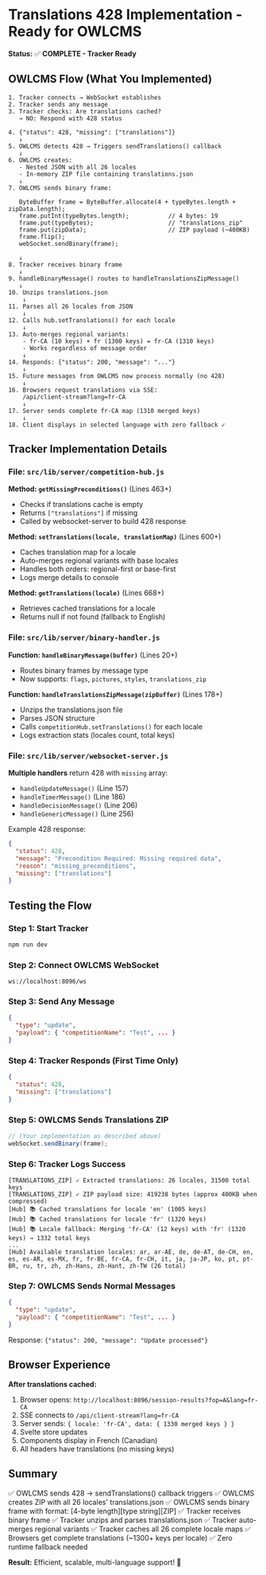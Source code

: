 # Translations 428 Implementation - Ready for OWLCMS

**Status:** ✅ **COMPLETE - Tracker Ready**

## OWLCMS Flow (What You Implemented)

```
1. Tracker connects → WebSocket establishes
2. Tracker sends any message
3. Tracker checks: Are translations cached?
   → NO: Respond with 428 status
   
4. {"status": 428, "missing": ["translations"]}
   ↓
5. OWLCMS detects 428 → Triggers sendTranslations() callback
   ↓
6. OWLCMS creates:
   - Nested JSON with all 26 locales
   - In-memory ZIP file containing translations.json
   ↓
7. OWLCMS sends binary frame:
   
   ByteBuffer frame = ByteBuffer.allocate(4 + typeBytes.length + zipData.length);
   frame.putInt(typeBytes.length);           // 4 bytes: 19
   frame.put(typeBytes);                     // "translations_zip"
   frame.put(zipData);                       // ZIP payload (~400KB)
   frame.flip();
   webSocket.sendBinary(frame);
   
   ↓
8. Tracker receives binary frame
   ↓
9. handleBinaryMessage() routes to handleTranslationsZipMessage()
   ↓
10. Unzips translations.json
    ↓
11. Parses all 26 locales from JSON
    ↓
12. Calls hub.setTranslations() for each locale
    ↓
13. Auto-merges regional variants:
    - fr-CA (10 keys) + fr (1300 keys) = fr-CA (1310 keys)
    - Works regardless of message order
    ↓
14. Responds: {"status": 200, "message": "..."}
    ↓
15. Future messages from OWLCMS now process normally (no 428)
    ↓
16. Browsers request translations via SSE:
    /api/client-stream?lang=fr-CA
    ↓
17. Server sends complete fr-CA map (1310 merged keys)
    ↓
18. Client displays in selected language with zero fallback ✓
```

## Tracker Implementation Details

### File: `src/lib/server/competition-hub.js`

**Method: `getMissingPreconditions()`** (Lines 463+)
- Checks if translations cache is empty
- Returns `["translations"]` if missing
- Called by websocket-server to build 428 response

**Method: `setTranslations(locale, translationMap)`** (Lines 600+)
- Caches translation map for a locale
- Auto-merges regional variants with base locales
- Handles both orders: regional-first or base-first
- Logs merge details to console

**Method: `getTranslations(locale)`** (Lines 668+)
- Retrieves cached translations for a locale
- Returns null if not found (fallback to English)

### File: `src/lib/server/binary-handler.js`

**Function: `handleBinaryMessage(buffer)`** (Lines 20+)
- Routes binary frames by message type
- Now supports: `flags`, `pictures`, `styles`, `translations_zip`

**Function: `handleTranslationsZipMessage(zipBuffer)`** (Lines 178+)
- Unzips the translations.json file
- Parses JSON structure
- Calls `competitionHub.setTranslations()` for each locale
- Logs extraction stats (locales count, total keys)

### File: `src/lib/server/websocket-server.js`

**Multiple handlers** return 428 with `missing` array:
- `handleUpdateMessage()` (Line 157)
- `handleTimerMessage()` (Line 186)
- `handleDecisionMessage()` (Line 206)
- `handleGenericMessage()` (Line 256)

Example 428 response:
```json
{
  "status": 428,
  "message": "Precondition Required: Missing required data",
  "reason": "missing_preconditions",
  "missing": ["translations"]
}
```

## Testing the Flow

### Step 1: Start Tracker
```bash
npm run dev
```

### Step 2: Connect OWLCMS WebSocket
```
ws://localhost:8096/ws
```

### Step 3: Send Any Message
```json
{
  "type": "update",
  "payload": { "competitionName": "Test", ... }
}
```

### Step 4: Tracker Responds (First Time Only)
```json
{
  "status": 428,
  "missing": ["translations"]
}
```

### Step 5: OWLCMS Sends Translations ZIP
```java
// (Your implementation as described above)
webSocket.sendBinary(frame);
```

### Step 6: Tracker Logs Success
```
[TRANSLATIONS_ZIP] ✓ Extracted translations: 26 locales, 31500 total keys
[TRANSLATIONS_ZIP] ✓ ZIP payload size: 419238 bytes (approx 400KB when compressed)
[Hub] 📚 Cached translations for locale 'en' (1005 keys)
[Hub] 📚 Cached translations for locale 'fr' (1320 keys)
[Hub] 📚 Locale fallback: Merging 'fr-CA' (12 keys) with 'fr' (1320 keys) → 1332 total keys
...
[Hub] Available translation locales: ar, ar-AE, de, de-AT, de-CH, en, es, es-AR, es-MX, fr, fr-BE, fr-CA, fr-CH, it, ja, ja-JP, ko, pt, pt-BR, ru, tr, zh, zh-Hans, zh-Hant, zh-TW (26 total)
```

### Step 7: OWLCMS Sends Normal Messages
```json
{
  "type": "update",
  "payload": { "competitionName": "Test", ... }
}
```
Response: `{"status": 200, "message": "Update processed"}`

## Browser Experience

**After translations cached:**

1. Browser opens: `http://localhost:8096/session-results?fop=A&lang=fr-CA`
2. SSE connects to `/api/client-stream?lang=fr-CA`
3. Server sends: `{ locale: 'fr-CA', data: { 1330 merged keys } }`
4. Svelte store updates
5. Components display in French (Canadian)
6. All headers have translations (no missing keys)

## Summary

✅ OWLCMS sends 428 → sendTranslations() callback triggers
✅ OWLCMS creates ZIP with all 26 locales' translations.json
✅ OWLCMS sends binary frame with format: [4-byte length][type string][ZIP]
✅ Tracker receives binary frame
✅ Tracker unzips and parses translations.json
✅ Tracker auto-merges regional variants
✅ Tracker caches all 26 complete locale maps
✅ Browsers get complete translations (~1300+ keys per locale)
✅ Zero runtime fallback needed

**Result:** Efficient, scalable, multi-language support! 🎉
